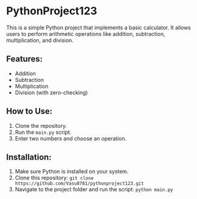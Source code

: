 # PythonProject123

This is a simple Python project that implements a basic calculator. It allows users to perform arithmetic operations like addition, subtraction, multiplication, and division.

## Features:
- Addition
- Subtraction
- Multiplication
- Division (with zero-checking)

## How to Use:
1. Clone the repository.
2. Run the `main.py` script.
3. Enter two numbers and choose an operation.

## Installation:
1. Make sure Python is installed on your system.
2. Clone this repository: `git clone https://github.com/Vasu8781/pythonproject123.git`
3. Navigate to the project folder and run the script: `python main.py`

